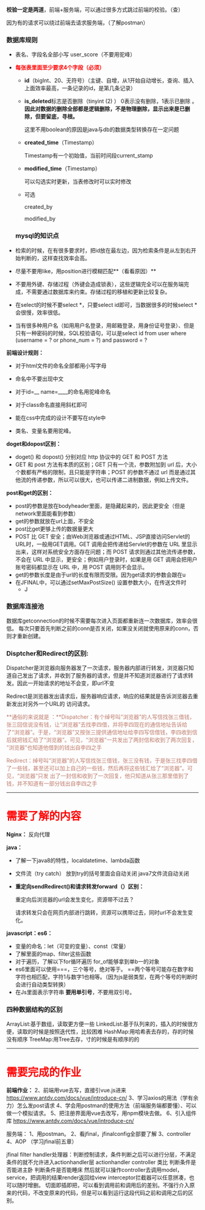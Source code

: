 **校验一定是两道**，前端+服务端，可以通过很多方式跳过前端的校验。（查）

因为有的请求可以绕过前端去请求服务端，（了解postman）

### 数据库规则

- 表名、字段名全部小写
      user_score（不要用驼峰）

- <font color = "red"> **每张表里面至少要求4个字段（必须）**</font>

  - **id**（bigInt、20、无符号）（主键、自增，从1开始自动增长，查询、插入上面效率最高，一条记录的id，是第几条记录）

    

  - **is_deleted**标志是否删除（tinyint (2) ）    0表示没有删除，1表示已删除 。 **因此对数据的删除全部都是逻辑删除，不是物理删除，显示出来是已删除，但要留底，寻根。**

    这里不用boolean的原因是java与db的数据类型转换存在一定问题

  

  - **created_time**（Timestamp）

    Timestamp有一个初始值，当前时间段current_stamp

  

  - **modified_time**（Timestamp）

    可以勾选实时更新，当表修改时可以实时修改	

    

  - 可选

    created_by

    modified_by

  

  

  ### mysql的知识点

-  检索的时候，在有很多要求时，把id放在最左边，因为检索条件是从左到右开始判断的，这样查找效率会高。

- 尽量不要用like，用position进行模糊匹配**（看看原因）**

- 不要用外键、存储过程（外键会造成锁表），这些逻辑完全可以在服务端完成，不需要通过数据库来约束。存储过程的移植和更新比较复杂。



- 在select的时候不要select *，只要select id即可，当数据很多的时候select * 会很慢，效率很低。
- 当有很多种用户名（如用用户名登录，用邮箱登录，用身份证号登录）、但是只有一种密码的时候，SQL校验语句，可以是select id from user where (username = ? or phone_num = ?) and password = ?

**前端设计规则：**

- 对于html文件的命名全部都用小写字母

- 命名中不要出现中文

- 对于id=__ name=____的命名用驼峰命名

- 对于class命名直接用斜杠即可

- 能在css中完成的设计不要写在style中

- 类名、变量名要用驼峰。

  

**doget和dopost区别：**

- doget() 和 dopost() 分别对应 http 协议中的 GET 和 POST 方法
- GET 和 post 方法有本质的区别；GET 只有一个流，参数附加到 url 后，大小个数都有严格的限制，且只能是字符串；POST 的参数不通过 url 而是通过其他流的传递参数，所以可以很大，也可以传递二进制数据，例如上传文件。

**post和get的区别：**

- post的参数是放在bodyheader里面，是隐藏起来的，因此更安全（但是network里面能看到参数）
- get的参数就放在url上面，不安全
- post比get更够上传的数据量更大
- POST 比 GET 安全；由Web浏览器或通过HTML、JSP直接访问Servlet的URL时，一般用GET调用。GET 调用会把传递给Servlet的参数在 URL 里显示出来，这样对系统安全方面存在问题；而 POST 请求则通过其他流传递参数，不会在 URL 中显示，更安全；例如用户登录时，如果是用 GET 调用会把用户账号密码都显示在 URL 中，用 POST 调用则不会显示。
- get的参数长度是由于url的长度有限而受限。因为get请求的参数会跟在u
- 在JFINAL中，可以通过setMaxPostSize() 设置参数大小，在传送文件时
  - J



### 数据库连接池

数据库getconnection的时候不需要每次进入页面都重新连一次数据库，效率会很低。
每次只要首先判断之前的conn是否关闭，如果没关闭就使用原来的conn，否则才重新创建。



### Disptcher和Redirect的区别:

Dispatcher是浏览器向服务器发了一次请求，服务器内部进行转发，浏览器只知道自己发出了请求，并收到了服务器的请求，但是并不知道浏览器进行了请求转发。因此一开始请求的地址不会变，即url不变

Redirect是浏览器发出请求后，服务器响应请求，响应的结果就是告诉浏览器去重新发出对另外一个URL的 访问请求。

<font color="#BD7B6C">**通俗的来说就是 ：**Dispatcher：有个绰号叫“浏览器”的人写信找张三借钱，张三回信说没有钱，让“浏览器”去找李四借，并将李四现在的通信地址告诉给了“浏览器”。于是，“浏览器”又按张三提供通信地址给李四写信借钱，李四收到信后就把钱汇给了“浏览器”。可见，“浏览器”一共发出了两封信和收到了两次回复， “浏览器”也知道他借到的钱出自李四之手</font>

<font color="#BD7B6C">Redirect：绰号叫“浏览器”的人写信找张三借钱，张三没有钱，于是张三找李四借了一些钱，甚至还可以加上自己的一些钱，然后再将这些钱汇给了“浏览器”。可见，“浏览器”只发 出了一封信和收到了一次回复，他只知道从张三那里借到了钱，并不知道有一部分钱出自李四之手</font>



---

# <font color="red">需要了解的内容</font>

**Nginx：**
反向代理

**java：**

- 了解一下java8的特性，localdatetime、lambda函数

- 文件流（try catch） 放到try的括号里面会自动关闭
          java7文件流自动关闭

- **重定向sendRedirect()和请求转发forward（）区别：**

  重定向后浏览器的url会发生变化，资源带不过去？

  请求转发只会在网页内部进行跳转，资源可以携带过去，同时url不会发生变化。

**javascript：es6：**

- 变量的命名：let（可变的变量）、const（常量）
- 了解里面的map、filter这些函数
- 对于遍历，了解以下for循环遍历
  for_of能够拿到单b一的对象
- es6里面可以使用===，三个等号，绝对等于。 ==两个等号可能存在数字和字符也相匹配，字符1与数字1也相等。（因为js是弱类型，在两个等号的判断时会进行自动类型转换）
- 在Js里面表示字符串 **要用单引号**，不要用双引号。
  

### 四种数据结构的区别

ArrayList:基于数组，读取更方便一些
LinkedList:基于队列来的，插入的时候很方便，读取的时候是按照迭代性，比较困难
HashMap:用哈希表去存的，存的时候没有顺序
TreeMap:用Tree去存，寸的时候是有顺序的的



---

# <font color="red">需要完成的作业</font>

**前端作业：**
2、前端用vue去写，直接引vue.js进来
https://www.antdv.com/docs/vue/introduce-cn/
3、学习axios的用法（学有余力）怎么发post请求
4、学会用postman的使用方法（前端服务端都要懂）、可以做一个模拟请求。
5、把注册界面用vue去改写，用npm模块去做。
6、引入组件库 https://www.antdv.com/docs/vue/introduce-cn/

服务端：
1、用postman。
2、看jfinal，jfinalconfig全部要了解
3、controller
4、AOP
（学习jfinal前五章）

jfinal filter
handler处理器：判断控制请求，条件判断之后可以进行分层，不满足条件的就不允许进入actionhandler层
actionhandler
controller
类比
判断条件是否能进主卧
判断条件是否能睡床
然后就可以操作controller去调用model，service，把调用的结果render返回给view
interceptor拦截器可以任意拼凑，也可以随时增删。
切面即插即把，可以看到调用前和调用后的差别。不强行介入原来的代码，不改变原来的代码，但是可以看到运行这段代码之前和调用之后的区别。






